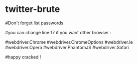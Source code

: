 # twitter-brute

#Don't forget list passwords

#you can change line 17 if you want other browser :

#webdriver.Chrome
#webdriver.ChromeOptions
#webdriver.Ie
#webdriver.Opera
#webdriver.PhantomJS
#webdriver.Safari

#happy cracked !
